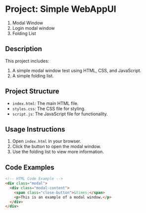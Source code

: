 # Project: Simple WebAppUI
1. Modal Window 
2. Login modal window
3. Folding List

## Description
This project includes:
1. A simple modal window test using HTML, CSS, and JavaScript.
2. A simple folding list.

## Project Structure
- `index.html`: The main HTML file.
- `styles.css`: The CSS file for styling.
- `script.js`: The JavaScript file for functionality.

## Usage Instructions
1. Open `index.html` in your browser.
2. Click the button to open the modal window.
3. Use the folding list to view more information.

## Code Examples
```html
<!-- HTML Code Example -->
<div class="modal">
  <div class="modal-content">
    <span class="close-button">&times;</span>
    <p>This is an example of a modal window.</p>
  </div>
</div>

